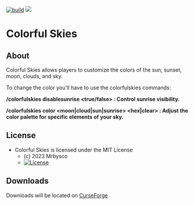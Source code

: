 [![build](https://github.com/Mrbysco/ColorfulSkies/actions/workflows/build.yml/badge.svg)](https://github.com/Mrbysco/ColorfulSkies/actions/workflows/build.yml)
[![](http://cf.way2muchnoise.eu/versions/917555.svg)](https://www.curseforge.com/minecraft/mc-mods/colorful-skies)

# Colorful Skies #

## About ##

Colorful Skies allows players to customize the colors of the sun, sunset, moon, clouds, and sky.

To change the color you'll have to use the colorfulskies commands:

**/colorfulskies disablesunrise <players> <true/false> : Control sunrise visibility.**

**/colorfulskies color <players> <moon|cloud|sun|sunrise> <hex|clear> : Adjust the color palette for specific elements of
your sky.**

## License ##

* Colorful Skies is licensed under the MIT License
    - (c) 2023 Mrbysco
    - [![License](https://img.shields.io/badge/License-MIT-red.svg?style=flat)](http://opensource.org/licenses/MIT)

## Downloads ##

Downloads will be located on [CurseForge](https://www.curseforge.com/minecraft/mc-mods/colorful-skies)
